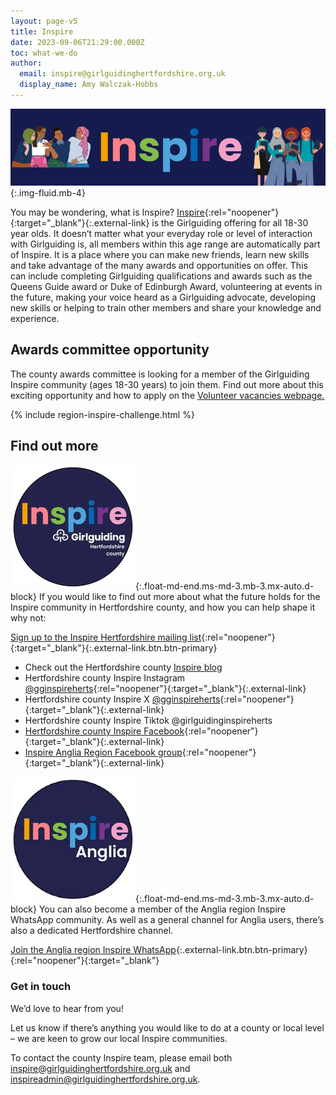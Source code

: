 ```yaml
---
layout: page-v5
title: Inspire
date: 2023-09-06T21:29:00.000Z
toc: what-we-do
author:
  email: inspire@girlguidinghertfordshire.org.uk
  display_name: Amy Walczak-Hobbs
---
```

![Inspire](/assets/images/2024/06/inspire-banner.webp){:.img-fluid.mb-4}

You may be wondering, what is Inspire? [Inspire](https://www.girlguiding.org.uk/what-we-do/inspire/){:rel="noopener"}{:target="_blank"}{:.external-link} is the Girlguiding offering for all 18-30 year olds. It doesn’t matter what your everyday role or level of interaction with Girlguiding is, all members within this age range are automatically part of Inspire. It is a place where you can make new friends, learn new skills and take advantage of the many awards and opportunities on offer. This can include completing Girlguiding qualifications and awards such as the Queens Guide award or Duke of Edinburgh Award, volunteering at events in the future, making your voice heard as a Girlguiding advocate, developing new skills or helping to train other members and share your knowledge and experience.

## Awards committee opportunity

The county awards committee is looking for a member of the Girlguiding Inspire community (ages 18-30 years) to join them. Find out more about this exciting opportunity and how to apply on the [Volunteer vacancies webpage.](/get-involved/vacancies/#awards-committee-member-inspire)

{% include region-inspire-challenge.html %}

## Find out more

![Inspire Hertfordshire logo](/assets/images/2025/02/inspire-herts-logo.webp){:.float-md-end.ms-md-3.mb-3.mx-auto.d-block}
If you would like to find out more about what the future holds for the Inspire community in Hertfordshire county, and how you can help shape it why not:

[Sign up to the Inspire Hertfordshire mailing list](https://forms.office.com/Pages/ResponsePage.aspx?id=3yob_CzTykeMNWNnWM6OwczGfA2WEfJBqWr-IKbcP0lUNUUwMThRV0VFNDRBMTdKNUtUV1BGRU5BUS4u){:rel="noopener"}{:target="_blank"}{:.external-link.btn.btn-primary}

- Check out the Hertfordshire county [Inspire blog](blog/)
- Hertfordshire county Inspire Instagram [@gginspireherts](https://www.instagram.com/gginspireherts/){:rel="noopener"}{:target="_blank"}{:.external-link}
- Hertfordshire county Inspire X  [@gginspireherts](https://x.com/gginspireherts){:rel="noopener"}{:target="_blank"}{:.external-link}
- Hertfordshire county Inspire Tiktok @girlguidinginspireherts
- [Hertfordshire county Inspire Facebook](https://www.facebook.com/share/164S9AsGdv/?mibextid=wwXIfr){:rel="noopener"}{:target="_blank"}{:.external-link}
- [Inspire Anglia Region Facebook group](https://www.facebook.com/groups/472146129995847){:rel="noopener"}{:target="_blank"}{:.external-link}

![Inspire Anglia logo](/assets/images/2024/06/inspireanglia.webp){:.float-md-end.ms-md-3.mb-3.mx-auto.d-block}
You can also become a member of the Anglia region Inspire WhatsApp community. As well as a general channel for Anglia users, there’s also a dedicated Hertfordshire channel.

[Join the Anglia region Inspire WhatsApp](https://chat.whatsapp.com/LLHzY6KdmhpFETHuyqZBkL){:.external-link.btn.btn-primary}{:rel="noopener"}{:target="_blank"}

### Get in touch

We’d love to hear from you!  

Let us know if there’s anything you would like to do at a county or local level – we are keen to grow our local Inspire communities.

To contact the county Inspire team, please email both <inspire@girlguidinghertfordshire.org.uk> and <inspireadmin@girlguidinghertfordshire.org.uk>.
